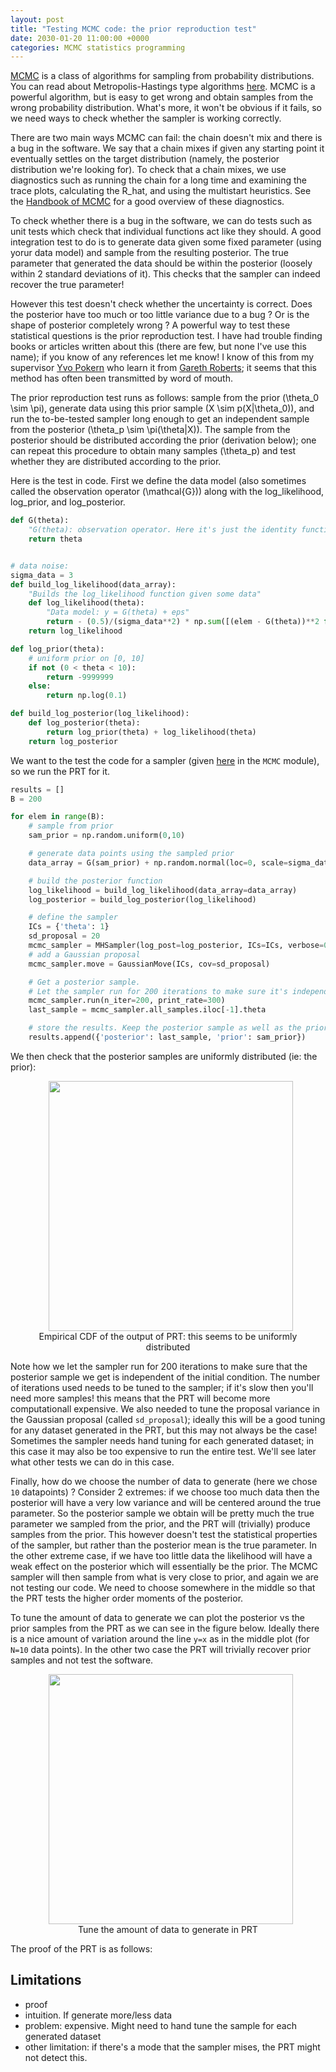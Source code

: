 ```yaml
---
layout: post
title: "Testing MCMC code: the prior reproduction test"
date: 2030-01-20 11:00:00 +0000
categories: MCMC statistics programming
---
```



[MCMC](https://en.wikipedia.org/wiki/Markov_chain_Monte_Carlo) is a class of algorithms for sampling from probability distributions. You can read about Metropolis-Hastings type algorithms [here](https://darrenjw.wordpress.com/2010/08/15/metropolis-hastings-mcmc-algorithms/). MCMC is a powerful algorithm, but is easy to get wrong and obtain samples from the wrong probability distribution. What's more, it won't be obvious if it fails, so we need ways to check whether the sampler is working correctly.

There are two main ways MCMC can fail: the chain doesn't mix and there is a bug in the software. We say that a chain mixes if given any starting point it eventually settles on the target distribution (namely, the posterior distribution we're looking for). To check that a chain mixes, we use diagnostics such as running the chain for a long time and examining the trace plots, calculating the R_hat, and using the multistart heuristics. See the [Handbook of MCMC](https://www.mcmchandbook.net/) for a good overview of these diagnostics.

To check whether there is a bug in the software, we can do tests such as unit tests which check that individual functions act like they should. A good integration test to do is to generate data given some fixed parameter (using yorur data model) and sample from the resulting posterior. The true parameter that generated the data should be within the posterior (loosely within 2 standard deviations of it). This checks that the sampler can indeed recover the true parameter!

However this test doesn't check whether the uncertainty is correct. Does the posterior have too much or too little variance due to a bug ? Or is the shape of posterior completely wrong ? A powerful way to test these statistical questions is the prior reproduction test. I have had trouble finding books or articles written about this (there are few, but none I've use this name); if you know of any references let me know! I know of this from my supervisor [Yvo Pokern](https://www.ucl.ac.uk/statistics/people/yvopokern) who learn it from [Gareth Roberts](https://warwick.ac.uk/fac/sci/statistics/staff/academic-research/roberts/); it seems that this method has often been transmitted by word of mouth.

The prior reproduction test runs as follows: sample from the prior \(\theta_0 \sim \pi\), generate data using this prior sample \(X \sim p(X|\theta_0)\), and run the to-be-tested sampler long enough to get an independent sample from the posterior \(\theta_p \sim \pi(\theta|X)\). The sample from the posterior should be distributed according the prior (derivation below); one can repeat this procedure to obtain many samples \(\theta_p\) and test whether they are distributed according to the prior.


Here is the test in code. First we define the data model (also sometimes called the observation operator \(\mathcal{G}\)) along with the log_likelihood, log_prior, and log_posterior.

```python
def G(theta):
	"G(theta): observation operator. Here it's just the identity function"
	return theta


# data noise:
sigma_data = 3
def build_log_likelihood(data_array):
	"Builds the log_likelihood function given some data"
	def log_likelihood(theta):
		"Data model: y = G(theta) + eps"
		return - (0.5)/(sigma_data**2) * np.sum([(elem - G(theta))**2 for elem in data_array])
	return log_likelihood

def log_prior(theta):
	# uniform prior on [0, 10]
	if not (0 < theta < 10):
		return -9999999
	else:
		return np.log(0.1)

def build_log_posterior(log_likelihood):
	def log_posterior(theta):
		return log_prior(theta) + log_likelihood(theta)
	return log_posterior
```

We want to the test the code for a sampler (given [here](location) in the `MCMC` module), so we run the PRT for it.

```python
results = []
B = 200

for elem in range(B):
	# sample from prior
	sam_prior = np.random.uniform(0,10)

	# generate data points using the sampled prior
	data_array = G(sam_prior) + np.random.normal(loc=0, scale=sigma_data, size=10)

	# build the posterior function
	log_likelihood = build_log_likelihood(data_array=data_array)
	log_posterior = build_log_posterior(log_likelihood)

	# define the sampler
	ICs = {'theta': 1}
	sd_proposal = 20
	mcmc_sampler = MHSampler(log_post=log_posterior, ICs=ICs, verbose=0)
	# add a Gaussian proposal
	mcmc_sampler.move = GaussianMove(ICs, cov=sd_proposal)

	# Get a posterior sample.
	# Let the sampler run for 200 iterations to make sure it's independent from the initial condition
	mcmc_sampler.run(n_iter=200, print_rate=300)
	last_sample = mcmc_sampler.all_samples.iloc[-1].theta

	# store the results. Keep the posterior sample as well as the prior that generated the data
	results.append({'posterior': last_sample, 'prior': sam_prior})
```

We then check that the posterior samples are uniformly distributed (ie: the prior):

<figure style="text-align:center">
  <img src="/assets/empirical_CDF_data10.png" style="width:96%; margin-left:2%; height:400px;"></iframe>
  <figcaption>Empirical CDF of the output of PRT: this seems to be uniformly distributed</figcaption>
</figure>


Note how we let the sampler run for 200 iterations to make sure that the posterior sample we get is independent of the initial condition. The number of iterations used needs to be tuned to the sampler; if it's slow then you'll need more samples! this means that the PRT will become more computationall expensive. We also needed to tune the proposal variance in the Gaussian proposal (called `sd_proposal`); ideally this will be a good tuning for any dataset generated in the PRT, but this may not always be the case! Sometimes the sampler needs hand tuning for each generated dataset; in this case it may also be too expensive to run the entire test. We'll see later what other tests we can do in this case.

Finally, how do we choose the number of data to generate (here we chose `10` datapoints) ? Consider 2 extremes: if we choose too much data then the posterior will have a very low variance and will be centered around the true parameter. So the posterior sample we obtain will be pretty much the true parameter we sampled from the prior, and the PRT will (trivially) produce samples from the prior. This however doesn't test the statistical properties of the sampler, but rather than the posterior mean is the true parameter. In the other extreme case, if we have too little data the likelihood will have a weak effect on the posterior which will essentially be the prior. The MCMC sampler will then sample from what is very close to prior, and again we are not testing our code. We need to choose somewhere in the middle so that the PRT tests the higher order moments of the posterior.

To tune the amount of data to generate we can plot the posterior vs the prior samples from the PRT as we can see in the figure below. Ideally there is a nice amount of variation around the line `y=x` as in the middle plot (for `N=10` data points). In the other two case the PRT will trivially recover prior samples and not test the software.

<figure style="text-align:center">
  <img src="/assets/3_data_comparison.png" style="width:96%; margin-left:2%; height:400px;"></iframe>
  <figcaption>Tune the amount of data to generate in PRT</figcaption>
</figure>

The proof of the PRT is as follows:



## Limitations

- proof
- intuition. If generate more/less data
- problem: expensive. Might need to hand tune the sample for each generated dataset
- other limitation: if there's a mode that the sampler mises, the PRT might not detect this.
